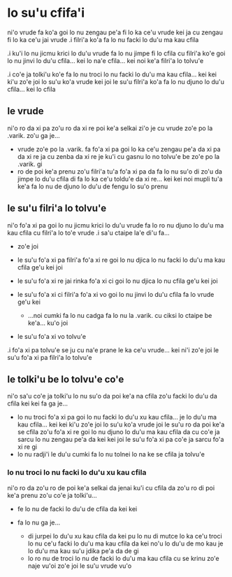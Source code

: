# lo su'u cfifa'i
ni'o vrude fa ko'a goi lo nu zengau pe'a fi lo ka ce'u vrude kei ja cu zengau fi lo ka ce'u jai vrude  .i filri'a ko'a fa lo nu facki lo du'u ma kau cfila

.i ku'i lo nu jicmu krici lo du'u vrude fa lo nu jimpe fi lo cfila cu filri'a ko'e goi lo nu jinvi lo du'u cfila... kei lo na'e cfila... kei noi ke'a filri'a lo tolvu'e

.i co'e ja tolki'u ko'e fa lo nu troci lo nu facki lo du'u ma kau cfila... kei kei ki'u zo'e joi lo su'u ko'a vrude kei joi le su'u filri'a ko'a fa lo nu djuno lo du'u cfila... kei lo cfila

## le vrude
ni'o ro da xi pa zo'u ro da xi re poi ke'a selkai zi'o je cu vrude zo'e po la .varik. zo'u ga je...

* vrude zo'e po la .varik. fa fo'a xi pa goi lo ka ce'u zengau pe'a da xi pa da xi re ja cu zenba da xi re je ku'i cu gasnu lo no tolvu'e be zo'e po la .varik. gi
* ro de poi ke'a prenu zo'u filri'a tu'a fo'a xi pa da fa lo nu su'o di zo'u da jimpe lo du'u cfila di fa lo ka ce'u toldu'e da xi re... kei kei noi mupli tu'a ke'a fa lo nu de djuno lo du'u de fengu lo su'o prenu

## le su'u filri'a lo tolvu'e
ni'o fo'a xi pa goi lo nu jicmu krici lo du'u vrude fa lo ro nu djuno lo du'u ma kau cfila cu filri'a lo to'e vrude  .i sa'u ctaipe la'e di'u fa...

* zo'e joi
* le su'u fo'a xi pa filri'a fo'a xi re goi lo nu djica lo nu facki lo du'u ma kau cfila ge'u kei joi
* le su'u fo'a xi re jai rinka fo'a xi ci goi lo nu djica lo nu cfila ge'u kei joi
* le su'u fo'a xi ci filri'a fo'a xi vo goi lo nu jinvi lo du'u cfila fa lo vrude ge'u kei

  * ...noi cumki fa lo nu cadga fa lo nu la .varik. cu ciksi lo ctaipe be ke'a... ku'o joi

* le su'u fo'a xi vo tolvu'e

.i fo'a xi pa tolvu'e se ju cu na'e prane le ka ce'u vrude... kei ni'i zo'e joi le su'u fo'a xi pa filri'a lo tolvu'e

## le tolki'u be lo tolvu'e co'e
ni'o sa'u co'e ja tolki'u lo nu su'o da poi ke'a na cfila zo'u facki lo du'u da cfila kei kei fa ga je...

* lo nu troci fo'a xi pa goi lo nu facki lo du'u xu kau cfila... je lo du'u ma kau cfila... kei kei ki'u zo'e joi lo su'u ko'a vrude joi le su'u ro da poi ke'a se cfila zo'u fo'a xi re goi lo nu djuno lo du'u ma kau cfila da cu co'e ja sarcu lo nu zengau pe'a da kei kei joi le su'u fo'a xi pa co'e ja sarcu fo'a xi re gi
* lo nu radji'i le du'u cumki fa lo nu tolnei lo na ke se cfila ja tolvu'e

### lo nu troci lo nu facki lo du'u xu kau cfila
ni'o ro da zo'u ro de poi ke'a selkai da jenai ku'i cu cfila da zo'u ro di poi ke'a prenu zo'u co'e ja tolki'u...

* fe lo nu de facki lo du'u de cfila da kei kei
* fa lo nu ga je...

  * di jurpei lo du'u xu kau cfila da kei pu lo nu di mutce lo ka ce'u troci lo nu ce'u facki lo du'u ma kau cfila da kei no'u lo du'u de mo kau je lo du'u ma kau su'u jdika pe'a da de gi
  * lo ro nu de troci lo nu de facki lo du'u ma kau cfila cu se krinu zo'e naje vu'oi zo'e joi le su'u vrude vu'o
